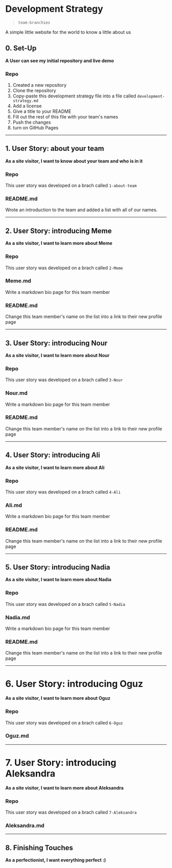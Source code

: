 # Development Strategy

> `team-branchies`

A simple little website for the world to know a little about us

## 0. Set-Up

__A User can see my initial repository and live demo__

### Repo

1. Created a new repository
1. Clone the repository
1. Copy-paste this development strategy file into a file called `development-strategy.md`
1. Add a license
1. Give a title to your README
1. Fill out the rest of this file with your team's names
1. Push the changes
1. turn on GitHub Pages

---

## 1. User Story: about your team

__As a site visitor, I want to know about your team and who is in it__

### Repo

This user story was developed on a brach called `1-about-team`

### README.md

Wrote an introduction to the team and added a list with all of our names.

---

## 2. User Story: introducing Meme

__As a site visitor, I want to learn more about Meme__

### Repo

This user story was developed on a brach called `2-Meme`

### Meme.md

Write a markdown bio page for this team member

### README.md

Change this team member's name on the list into a link to their new profile page

---

## 3. User Story: introducing Nour

__As a site visitor, I want to learn more about Nour__

### Repo

This user story was developed on a brach called `3-Nour`

### Nour.md

Write a markdown bio page for this team member

### README.md

Change this team member's name on the list into a link to their new profile page

---

## 4. User Story: introducing Ali

__As a site visitor, I want to learn more about Ali__

### Repo

This user story was developed on a brach called `4-Ali`

### Ali.md

Write a markdown bio page for this team member

### README.md

Change this team member's name on the list into a link to their new profile page

---

## 5. User Story: introducing Nadia

__As a site visitor, I want to learn more about Nadia__

### Repo

This user story was developed on a brach called `5-Nadia`

### Nadia.md

Write a markdown bio page for this team member

### README.md

Change this team member's name on the list into a link to their new profile page

---
# 6. User Story: introducing Oguz

__As a site visitor, I want to learn more about Oguz__

### Repo

This user story was developed on a brach called `6-Oguz`

### Oguz.md

---
# 7. User Story: introducing Aleksandra

__As a site visitor, I want to learn more about Aleksandra__

### Repo

This user story was developed on a brach called `7-Aleksandra`

### Aleksandra.md

---

## 8. Finishing Touches

__As a perfectionist, I want everything perfect :)__

